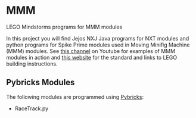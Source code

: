 # MMM
LEGO Mindstorms programs for MMM modules

In this project you will find Jejos NXJ Java programs for NXT modules and python programs for Spike Prime modules used in Moving Minifig Machine (MMM) modules. See [this channel](https://www.youtube.com/MMMGBC) on Youtube for examples of MMM modules in action and [this website](https://c-mt.dk/mmm) for the standard and links to LEGO building instructions.

## Pybricks Modules

The following modules are programmed using [Pybricks](https://code.pybricks.com/):

* RaceTrack.py